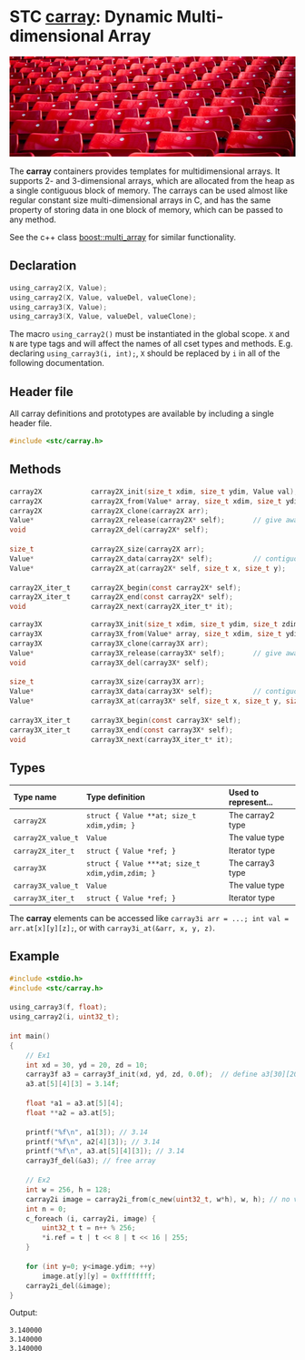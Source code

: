 # STC [carray](../stc/carray.h): Dynamic Multi-dimensional Array
![Array](pics/array.jpg)

The **carray** containers provides templates for multidimensional arrays. It supports 2- and
3-dimensional arrays, which are allocated from the heap as a single contiguous block of memory.
The carrays can be used almost like regular constant size multi-dimensional arrays in C, and has
the same property of storing data in one block of memory, which can be passed to any method.

See the c++ class [boost::multi_array](https://www.boost.org/doc/libs/release/libs/multi_array) for similar functionality.

## Declaration

```c
using_carray2(X, Value);
using_carray2(X, Value, valueDel, valueClone);
using_carray3(X, Value);
using_carray3(X, Value, valueDel, valueClone);
```
The macro `using_carray2()` must be instantiated in the global scope. `X` and `N` are type tags and
will affect the names of all cset types and methods. E.g. declaring `using_carray3(i, int);`, `X` should
be replaced by `i` in all of the following documentation.

## Header file

All carray definitions and prototypes are available by including a single header file.

```c
#include <stc/carray.h>
```
## Methods

```c
carray2X            carray2X_init(size_t xdim, size_t ydim, Value val);
carray2X            carray2X_from(Value* array, size_t xdim, size_t ydim);
carray2X            carray2X_clone(carray2X arr);
Value*              carray2X_release(carray2X* self);       // give away data
void                carray2X_del(carray2X* self);

size_t              carray2X_size(carray2X arr);
Value*              carray2X_data(carray2X* self);          // contiguous memory
Value*              carray2X_at(carray2X* self, size_t x, size_t y);

carray2X_iter_t     carray2X_begin(const carray2X* self);
carray2X_iter_t     carray2X_end(const carray2X* self);
void                carray2X_next(carray2X_iter_t* it);
```
```c
carray3X            carray3X_init(size_t xdim, size_t ydim, size_t zdim, Value val);
carray3X            carray3X_from(Value* array, size_t xdim, size_t ydim, size_t zdim);
carray3X            carray3X_clone(carray3X arr);
Value*              carray3X_release(carray3X* self);       // give away data
void                carray3X_del(carray3X* self);

size_t              carray3X_size(carray3X arr);
Value*              carray3X_data(carray3X* self);          // contiguous memory
Value*              carray3X_at(carray3X* self, size_t x, size_t y, size_t z);

carray3X_iter_t     carray3X_begin(const carray3X* self);
carray3X_iter_t     carray3X_end(const carray3X* self);
void                carray3X_next(carray3X_iter_t* it);
```
## Types

| Type name            | Type definition                                  | Used to represent...      |
|:---------------------|:-------------------------------------------------|:--------------------------|
| `carray2X`           | `struct { Value **at; size_t xdim,ydim; }`       | The carray2 type           |
| `carray2X_value_t`   | `Value`                                          | The value type            |
| `carray2X_iter_t`    | `struct { Value *ref; }`                         | Iterator type             |
| `carray3X`           | `struct { Value ***at; size_t xdim,ydim,zdim; }` | The carray3 type           |
| `carray3X_value_t`   | `Value`                                          | The value type            |
| `carray3X_iter_t`    | `struct { Value *ref; }`                         | Iterator type             |

The **carray** elements can be accessed like `carray3i arr = ...; int val = arr.at[x][y][z];`, or with `carray3i_at(&arr, x, y, z)`.

## Example
```c
#include <stdio.h>
#include <stc/carray.h>

using_carray3(f, float);
using_carray2(i, uint32_t);

int main()
{
    // Ex1
    int xd = 30, yd = 20, zd = 10;
    carray3f a3 = carray3f_init(xd, yd, zd, 0.0f);  // define a3[30][20][10], init with 0.0f.
    a3.at[5][4][3] = 3.14f;

    float *a1 = a3.at[5][4];
    float **a2 = a3.at[5];

    printf("%f\n", a1[3]); // 3.14
    printf("%f\n", a2[4][3]); // 3.14
    printf("%f\n", a3.at[5][4][3]); // 3.14
    carray3f_del(&a3); // free array

    // Ex2
    int w = 256, h = 128;
    carray2i image = carray2i_from(c_new(uint32_t, w*h), w, h); // no value init
    int n = 0;
    c_foreach (i, carray2i, image) {
        uint32_t t = n++ % 256;
        *i.ref = t | t << 8 | t << 16 | 255;
    }

    for (int y=0; y<image.ydim; ++y)
        image.at[y][y] = 0xffffffff;
    carray2i_del(&image);
}
```
Output:
```
3.140000
3.140000
3.140000
```
